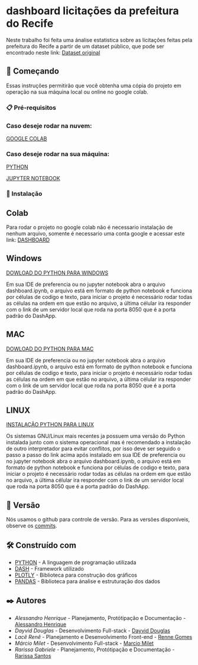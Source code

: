 # dashboard licitações da prefeitura do Recife

Neste trabalho foi feita uma ánalise estatistica sobre as licitações feitas pela prefeitura do Recife a partir de um dataset público, que pode ser encontrado neste link: [Dataset original](http://dados.recife.pe.gov.br/dataset/591a6ed4-7beb-4304-a2a1-2af521517a06/resource/c5d7505c-381c-4670-a0c2-1fbf56df50b1/download/dados_abertos_licitacao_concluida.csv)

## 🚀 Começando

Essas instruções permitirão que você obtenha uma cópia do projeto em operação na sua máquina local ou online no google colab.

### 📋 Pré-requisitos

### Caso deseje rodar na nuvem:

[GOOGLE COLAB](https://colab.research.google.com)

### Caso deseje rodar na sua máquina:

[PYTHON](https://www.python.org/downloads/)

[JUPYTER NOTEBOOK](https://jupyter.org/install)

### 🔧 Instalação

## Colab

Para rodar o projeto no google colab não é necessario instalação de nenhum arquivo, somente é necessario uma conta google e acessar este link: [DASHBOARD](https://colab.research.google.com/github/dayviddouglas/ciencia_de_dados_licitacoes_prefeitura_do_recife/blob/main/dashboard.ipynb)

## Windows

[DOWLOAD DO PYTHON PARA WINDOWS](https://www.python.org/downloads/windows/)

Em sua IDE de preferencia ou no jupyter notebook abra o arquivo dashboard.ipynb, o arquivo está em formato de python notebook e funciona por células de codigo e texto, para iniciar o projeto é necessário rodar todas as células
na ordem em que estão no arquivo, a última célular ira responder com o link de um servidor local que roda na porta 8050 que é a porta padrão do DashApp.

## MAC

[DOWLOAD DO PYTHON PARA MAC](https://www.python.org/downloads/macos/)

Em sua IDE de preferencia ou no jupyter notebook abra o arquivo dashboard.ipynb, o arquivo está em formato de python notebook e funciona por células de codigo e texto, para iniciar o projeto é necessário rodar todas as células
na ordem em que estão no arquivo, a última célular ira responder com o link de um servidor local que roda na porta 8050 que é a porta padrão do DashApp.


## LINUX

[INSTALAÇÃO PYTHON PARA LINUX](https://python.org.br/instalacao-linux/)

Os sistemas GNU/Linux mais recentes ja possuem uma versão do Python instalada junto com o sistema operacional mas é recomendado a instalação de outro interpretador para evitar conflitos, por isso deve ser seguido o passo a passo do link acima após instalado
em sua IDE de preferencia ou no jupyter notebook abra o arquivo dashboard.ipynb, o arquivo está em formato de python notebook e funciona por células de codigo e texto, para iniciar o projeto é necessário rodar todas as células
na ordem em que estão no arquivo, a última célular ira responder com o link de um servidor local que roda na porta 8050 que é a porta padrão do DashApp.

## 📌 Versão

Nós usamos o github para controle de versão. Para as versões disponíveis, observe os [commits](https://github.com/dayviddouglas/ciencia_de_dados_licitacoes_prefeitura_do_recife/commits/main/). 

## 🛠️ Construído com

* [PYTHON](https://www.python.org/doc/) - A linguagem de programação utilizada
* [DASH](https://dash.plotly.com) - Framework utilizado
* [PLOTLY](https://plotly.com/python/) - Biblioteca para construção dos gráficos
* [PANDAS](https://pandas.pydata.org/docs/) - Biblioteca para ánalise e estruturação dos dados

## ✒️ Autores

* *Alessandro Henrique* - Planejamento, Protótipação e Documentação - [Alessandro Henrique](https://github.com/alessandrohpsf)
* *Dayvid Douglas* - Desenvolvimento Full-stack - [Dayvid Douglas](https://github.com/dayviddouglas)
* *Lacê Renê* - Planejamento e Desenvolvimento Front-end - [Renne Gomes](https://github.com/rennegomes)
* *Márcio Milet* - Desenvolvimento Full-stack - [Marcio Milet](https://github.com/marciomilet)
* *Rarissa Gabriele* - Planejamento, Protótipação e Documentação - [Rarissa Santos](https://github.com/rarissasantos29)
